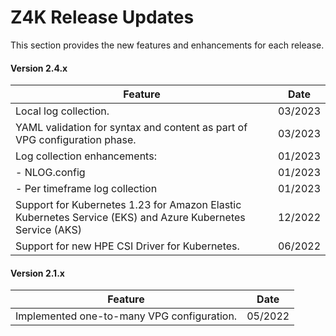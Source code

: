 # Z4K Release Updates

This section provides the new features and enhancements for each release.

#### Version 2.4.x

| Feature | Date |
| ------- | ---- |
| Local log collection. | 03/2023 |
| YAML validation for syntax and content as part of VPG configuration phase. | 03/2023 |
| Log collection enhancements:| 01/2023 |
|   - NLOG.config | 01/2023 |
|   - Per timeframe log collection | 01/2023 |
| Support for Kubernetes 1.23 for Amazon Elastic Kubernetes Service (EKS) and Azure Kubernetes Service (AKS) | 12/2022 |
| Support for new HPE CSI Driver for Kubernetes. | 06/2022 |

#### Version 2.1.x
| Feature | Date |
| ------- | ---- |
|Implemented one-to-many VPG configuration. | 05/2022 |

